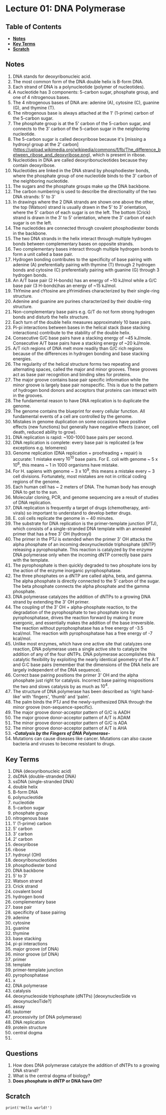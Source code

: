 # Lecture 01: DNA Polymerase

## Table of Contents
- [**Notes**](#notes)
- [**Key Terms**](#key-terms)
- [**Scratch**](#scratch)


## Notes

1. DNA stands for deoxyribonucleic acid.
2. The most common form of the DNA double helix is B-form DNA.
3. Each strand of DNA is a polynucleotide (polymer of nucleotides).
4. A nucleotide has 3 components: 5-carbon sugar, phosphate group, and one of 4 nitrogenous bases.
6. The 4 nitrogenous bases of DNA are: adenine (A), cytosine (C), guanine (G), and thymine (T).
7. The nitrogenous base is always attached at the 1' (1-prime) carbon of the 5-carbon sugar.
8. The phosphate group is at the 5' carbon of the 5-carbon sugar, and connects to the 3' carbon of the 5-carbon sugar in the neighboring nucleotide.
9. The 5-carbon sugar is called deoxyribose because it's [missing a hydroxyl group at the 2' carbon] (https://upload.wikimedia.org/wikipedia/commons/f/fb/The_difference_between_ribose_and_deoxyribose.png), which is present in ribose.
10. Nucleotides in DNA are called deoxyribonucleotides because they contain deoxyribose.
11. Nucleotides are linked in the DNA strand by phosphodiester bonds, where the phosphate group of one nucleotide binds to the 3' carbon of the neighboring nucleotide.
12. The sugars and the phosphate groups make up the DNA backbone.
13. The carbon numbering is used to describe the directionality of the two DNA strands: 5' to 3'
14. In drawings where the 2 DNA strands are shown one above the other, the top (Watson) strand is usually drawn in the 5' to 3' orientation, where the 5' carbon of each sugar is on the left. The bottom (Crick) strand is drawn in the 3' to 5' orientation, where the 3' carbon of each sugar is on the left.
15. The nucleotides are connected through covalent phosphodiester bonds in the backbone.
16. The two DNA strands in the helix interact through multiple hydrogen bonds between complementary bases on opposite strands.
17. Two complementary bases interact through multiple hydrogen bonds to form a unit called a base pair.
18. Hydrogen bonding contributes to the specificity of base pairing with adenine (A) preferentially pairing with thymine (T) through 2 hydrogen bonds and cytosine (C) preferentially pairing with guanine (G) through 3 hydrogen bonds.
19. An A/T base pair (2 H-bonds) has an energy of ~10 kJ/mol while a G/C base pair (3 H-bonds)has an energy of ~15 kJ/mol.
20. ThYmine and cYtosine are pYrimidines characterized by their single-ring structure.
21. Adenine and guanine are purines characterized by their double-ring structure.
22. Non-complementary base pairs e.g. G/T do not form strong hydrogen bonds and disturb the helix structure.
23. Each turn of the double helix measures approximately 10 base pairs.
24. Pi-pi interactions between bases in the helical stack (base stacking interactions) contribute to the stability of the double helix.
25. Consecutive G/C base pairs have a stacking energy of ~45 kJ/mole. Consecutive A/T base pairs have a stacking energy of ~20 kJ/mole.
26. A/T rich regions of DNA melt more readily than G/C rich regions because of the differences in hydrogen bonding and base stacking energies.
27. The regularity of the helical structure forms two repeating and alternating spaces, called the major and minor grooves. These grooves act as base pair recognition and binding sites for proteins.
28. The major groove contains base pair specific information while the minor groove is largely base pair nonspecific. This is due to the pattern of hydrogen bond donors and acceptors that proteins can interact with in the grooves.
29. The fundamental reason to have DNA replication is to duplicate the genome.
30. The genome contains the blueprint for every cellular function. All fundamental events of a cell are controlled by the genome.
31. Mistakes in genome duplication on some occasions have positive effects (new functions) but generally have negative effects (cancer, cell death, reduced ability to grow). 
32. DNA replication is rapid: ~100-1000 base pairs per second.
33. DNA replication is complete: every base pair is replicated (a few exceptions e.g. telomeres)
34. Genome replication (DNA replication + proofreading + repair) is accurate: 1 mistake every $10^10$ base pairs. For E. coli with genome ~ 5 x $10^6$, this means ~ 1 in 1000 organisms have mistake. 
35. For H. sapiens with genome ~ 3 x $10^9$, this means a mistake every ~ 3 cell divisions. Fortunately, most mistakes are not in critical coding regions of the genome.
36. Each human cell has ~ 2 meters of DNA. The human body has enough DNA to get to the sun.
37. Molecular cloning, PCR, and genome sequencing are a result of studies of DNA replication.
38. DNA replication is frequently a target of drugs (chemotherapy, anti-virals) so important to understand to develop better drugs.
39. E. coli cells replicate the genome in ~ 40 minutes.
40. The substrate for DNA replication is the primer-template junction (PTJ), which consists of a single-stranded DNA template with an annealed primer that has a free 3' OH (hydroxyl)
42. The primer in the PTJ is extended when the primer 3' OH attacks the alpha phosphate of an incoming deoxynucleotide triphosphate (dNTP) releasing a pyrophosphate. This reaction is catalyzed by the enzyme DNA polymerase only when the incoming dNTP correctly base pairs with the template.
43. The pyrophosphate is then quickly degraded to two phosphate ions by the action of the enzyme inorganic pyrophosphatase.
44. The three phosphates on a dNTP are called alpha, beta, and gamma. The alpha phosphate is directly connected to the 5' carbon of the sugar. The beta phosphate connects the alpha phosphate and the gamma phosphate.
45. DNA polymerase catalyzes the addition of dNTPs to a growing DNA strand by extending the 3' OH primer.
46. The coupling of the 3' OH + alpha-phosphate reaction, to the degradation of the pyrophosphate to two phosphate ions by pyrophosphatase, drives the reaction forward by making it more exergonic, and essentially makes the addition of the base irreversible. The reaction without pyrophosphatase has a free energy of -3.5 kcal/mol. The reaction with pyrophosphatase has a free energy of -7 kcal/mol.
47. Unlike most enzymes, which have one active site that catalyzes  one reaction, DNA polymerase uses a single active site to catalyze the addition of any of the four dNTPs. DNA polymerase  accomplishes this catalytic flexibility by exploiting the nearly identical  geometry of the A:T and G:C base pairs (remember that the dimensions of  the DNA helix are largely independent of the DNA sequence).
48. Correct base pairing positions the primer 3' OH and the alpha phosphate just right for catalysis. Incorrect base pairing mispositions the two and slows catalysis by as much as $10^4$.
49. The structure of DNA polymerase has been described as 'right hand-like' with 'fingers', 'thumb' and 'palm'.
50. The palm binds the PTJ and the newly-synthesized DNA through the minor groove (non-sequence-specific).
51. The major groove donor-acceptor pattern of G/C is AADH
52. The major groove donor-acceptor pattern of A/T is ADAM
53. The minor groove donor-acceptor pattern of G/C is ADA
54. The minor groove donor-acceptor pattern of A/T is AHA 
55. ***-Catalysis by the Fingers of DNA Polymerase-***
56. Mutations can cause diseases like cancer. Mutations can also cause bacteria and viruses to become resistant to drugs.

## Key Terms

1. DNA (deoxyribonucleic acid)
2. dsDNA (double-stranded DNA)
3. ssDNA (single-stranded DNA)
4. double helix
5. B-form DNA
6. polynucleotide
7. nucleotide
8. 5-carbon sugar
9. phosphate group
10. nitrogenous base
11. 1' (1-prime) carbon
12. 5' carbon
13. 3' carbon
14. 2' carbon
15. deoxyribose
16. ribose
17. hydroxyl (OH)
18. deoxyribonucleotides
19. phosphodiester bond
20. DNA backbone
21. 5' to 3'
22. Watson strand
23. Crick strand
24. covalent bond
25. hydrogen bond
26. complementary base
27. base pair
28. specificity of base pairing
29. adenine
30. cytosine
31. guanine
32. thymine
33. base stacking
34. pi-pi interactions
35. major groove (of DNA)
36. minor groove (of DNA)
37. primer
38. template
39. primer-template junction
40. pyrophosphatase
41. x
42. DNA polymerase
43. catalysis
44. deoxynucleoside triphosphate (dNTPs) [deoxynucleoSide vs deoxynucleoTide?]
45. assay
46. tautomer
47. processivity (of DNA polymerase)
48. DNA replication
49. protein structure
50. central dogma
51. 

## Questions

1. How does DNA polymerase catalyze the addition of dNTPs to a growing DNA strand?
2. What is the central dogma of biology?
3. **Does phosphate in dNTP or DNA have OH?**


## Scratch

```{r}
print('Hello world!')
```
